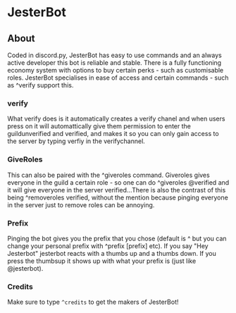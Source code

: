 # JesterBot

## About
Coded in discord.py, JesterBot has easy to use commands and an always active developer this bot is reliable and stable. There is a fully functioning economy system with options to buy certain perks - such as customisable roles. JesterBot specialises in ease of access and certain commands - such as ^verify support this.

### verify
What verify does is it automatically creates a verify chanel and when users press on it will automattically give them permission to enter the guildunverified and verified, and makes it so you can only gain access to the server by typing verfiy in the verifychannel.

### GiveRoles
This can also be paired with the ^giveroles command. Giveroles gives everyone in the guild a certain role - so one can do ^giveroles @verified and it will give everyone in the server verified...There is also the contrast of this being ^removeroles verified, without the mention because pinging everyone in the server just to remove roles can be annoying.

### Prefix
Pinging the bot gives you the prefix that you chose (default is ^ but you can change your personal prefix with ^prefix [prefix] etc). If you say "Hey Jesterbot" jesterbot reacts with a thumbs up and a thumbs down. If you press the thumbsup it shows up with what your prefix is (just like @jesterbot).

### Credits
Make sure to type `^credits` to get the makers of JesterBot!

